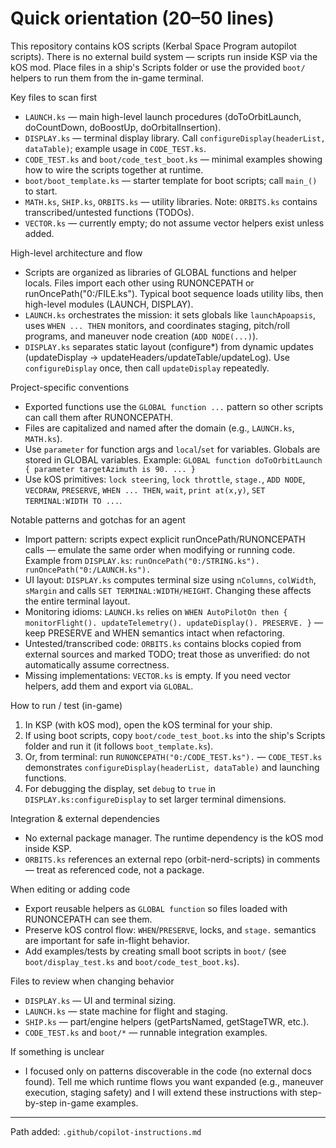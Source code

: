 <!-- Copilot instructions for this kOS scripts workspace -->
# Quick orientation (20–50 lines)

This repository contains kOS scripts (Kerbal Space Program autopilot scripts). There is no external build system — scripts run inside KSP via the kOS mod. Place files in a ship's Scripts folder or use the provided `boot/` helpers to run them from the in-game terminal.

Key files to scan first
- `LAUNCH.ks` — main high-level launch procedures (doToOrbitLaunch, doCountDown, doBoostUp, doOrbitalInsertion).
- `DISPLAY.ks` — terminal display library. Call `configureDisplay(headerList, dataTable)`; example usage in `CODE_TEST.ks`.
- `CODE_TEST.ks` and `boot/code_test_boot.ks` — minimal examples showing how to wire the scripts together at runtime.
- `boot/boot_template.ks` — starter template for boot scripts; call `main_()` to start.
- `MATH.ks`, `SHIP.ks`, `ORBITS.ks` — utility libraries. Note: `ORBITS.ks` contains transcribed/untested functions (TODOs).
- `VECTOR.ks` — currently empty; do not assume vector helpers exist unless added.

High-level architecture and flow
- Scripts are organized as libraries of GLOBAL functions and helper locals. Files import each other using RUNONCEPATH or runOncePath("0:/FILE.ks"). Typical boot sequence loads utility libs, then high-level modules (LAUNCH, DISPLAY).
- `LAUNCH.ks` orchestrates the mission: it sets globals like `launchApoapsis`, uses `WHEN ... THEN` monitors, and coordinates staging, pitch/roll programs, and maneuver node creation (`ADD NODE(...)`).
- `DISPLAY.ks` separates static layout (configure*) from dynamic updates (updateDisplay → updateHeaders/updateTable/updateLog). Use `configureDisplay` once, then call `updateDisplay` repeatedly.

Project-specific conventions
- Exported functions use the `GLOBAL function ...` pattern so other scripts can call them after RUNONCEPATH.
- Files are capitalized and named after the domain (e.g., `LAUNCH.ks`, `MATH.ks`).
- Use `parameter` for function args and `local`/`set` for variables. Globals are stored in GLOBAL variables. Example: `GLOBAL function doToOrbitLaunch { parameter targetAzimuth is 90. ... }`
- Use kOS primitives: `lock steering`, `lock throttle`, `stage.`, `ADD NODE`, `VECDRAW`, `PRESERVE`, `WHEN ... THEN`, `wait`, `print at(x,y)`, `SET TERMINAL:WIDTH TO ...`.

Notable patterns and gotchas for an agent
- Import pattern: scripts expect explicit runOncePath/RUNONCEPATH calls — emulate the same order when modifying or running code. Example from `DISPLAY.ks`: `runOncePath("0:/STRING.ks"). runOncePath("0:/LAUNCH.ks").`
- UI layout: `DISPLAY.ks` computes terminal size using `nColumns`, `colWidth`, `sMargin` and calls `SET TERMINAL:WIDTH/HEIGHT`. Changing these affects the entire terminal layout.
- Monitoring idioms: `LAUNCH.ks` relies on `WHEN AutoPilotOn then { monitorFlight(). updateTelemetry(). updateDisplay(). PRESERVE. }` — keep PRESERVE and WHEN semantics intact when refactoring.
- Untested/transcribed code: `ORBITS.ks` contains blocks copied from external sources and marked TODO; treat those as unverified: do not automatically assume correctness.
- Missing implementations: `VECTOR.ks` is empty. If you need vector helpers, add them and export via `GLOBAL`.

How to run / test (in-game)
1. In KSP (with kOS mod), open the kOS terminal for your ship.
2. If using boot scripts, copy `boot/code_test_boot.ks` into the ship's Scripts folder and run it (it follows `boot_template.ks`).
3. Or, from terminal: run `RUNONCEPATH("0:/CODE_TEST.ks").` — `CODE_TEST.ks` demonstrates `configureDisplay(headerList, dataTable)` and launching functions.
4. For debugging the display, set `debug` to `true` in `DISPLAY.ks:configureDisplay` to set larger terminal dimensions.

Integration & external dependencies
- No external package manager. The runtime dependency is the kOS mod inside KSP.
- `ORBITS.ks` references an external repo (orbit-nerd-scripts) in comments — treat as referenced code, not a package.

When editing or adding code
- Export reusable helpers as `GLOBAL function` so files loaded with RUNONCEPATH can see them.
- Preserve kOS control flow: `WHEN`/`PRESERVE`, locks, and `stage.` semantics are important for safe in-flight behavior.
- Add examples/tests by creating small boot scripts in `boot/` (see `boot/display_test.ks` and `boot/code_test_boot.ks`).

Files to review when changing behavior
- `DISPLAY.ks` — UI and terminal sizing.
- `LAUNCH.ks` — state machine for flight and staging.
- `SHIP.ks` — part/engine helpers (getPartsNamed, getStageTWR, etc.).
- `CODE_TEST.ks` and `boot/*` — runnable integration examples.

If something is unclear
- I focused only on patterns discoverable in the code (no external docs found). Tell me which runtime flows you want expanded (e.g., maneuver execution, staging safety) and I will extend these instructions with step-by-step in-game examples.

---
Path added: `.github/copilot-instructions.md`
